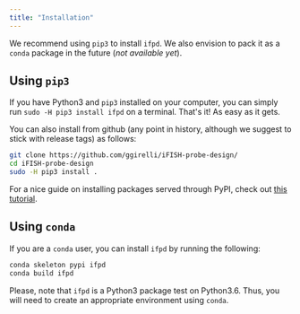 ```yaml
---
title: "Installation"
---
```


We recommend using `pip3` to install `ifpd`. We also envision to pack it as a `conda` package in the future (*not available yet*).

## Using `pip3`

If you have Python3 and `pip3` installed on your computer, you can simply run `sudo -H pip3 install ifpd` on a terminal. That's it! As easy as it gets.

You can also install from github (any point in history, although we suggest to stick with release tags) as follows:

```bash
git clone https://github.com/ggirelli/iFISH-probe-design/
cd iFISH-probe-design
sudo -H pip3 install .
```

For a nice guide on installing packages served through PyPI, check out [this tutorial](https://packaging.python.org/tutorials/installing-packages/).

## Using `conda`

If you are a `conda` user, you can install `ifpd` by running the following:

```bash
conda skeleton pypi ifpd
conda build ifpd
```

Please, note that `ifpd` is a Python3 package test on Python3.6. Thus, you will need to create an appropriate environment using `conda`.